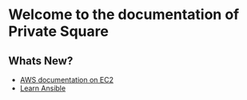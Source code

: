 # Welcome to the documentation of Private Square

## Whats New?

* [AWS documentation on EC2](./aws/services/compute.md)
* [Learn Ansible](./ansible/index.md)